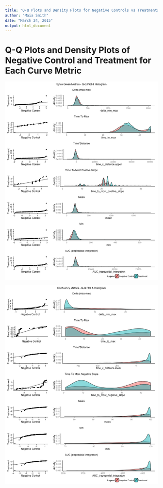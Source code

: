 ```yaml
---
title: "Q-Q Plots and Density Plots for Negative Controls vs Treatments"
author: "Maia Smith"
date: "March 24, 2015"
output: html_document
---
```


Q-Q Plots and Density Plots of Negative Control and Treatment for Each Curve Metric
=============

![plot of chunk unnamed-chunk-1](figure/unnamed-chunk-1-1.png) 

![plot of chunk unnamed-chunk-2](figure/unnamed-chunk-2-1.png) 

